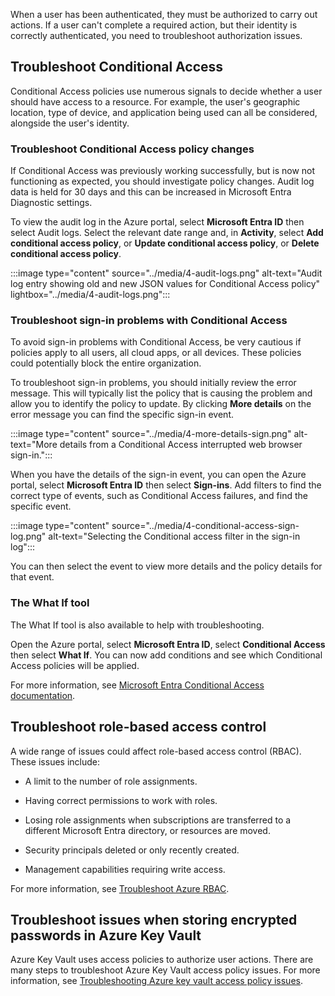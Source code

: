 When a user has been authenticated, they must be authorized to carry out actions. If a user can't complete a required action, but their identity is correctly authenticated, you need to troubleshoot authorization issues.

## Troubleshoot Conditional Access

Conditional Access policies use numerous signals to decide whether a user should have access to a resource. For example, the user's geographic location, type of device, and application being used can all be considered, alongside the user's identity.

### Troubleshoot Conditional Access policy changes

If Conditional Access was previously working successfully, but is now not functioning as expected, you should investigate policy changes. Audit log data is held for 30 days and this can be increased in Microsoft Entra Diagnostic settings.

To view the audit log in the Azure portal, select **Microsoft Entra ID** then select Audit logs. Select the relevant date range and, in **Activity**, select **Add conditional access policy**, or **Update conditional access policy**, or **Delete conditional access policy**.

:::image type="content" source="../media/4-audit-logs.png" alt-text="Audit log entry showing old and new JSON values for Conditional Access policy" lightbox="../media/4-audit-logs.png":::

### Troubleshoot sign-in problems with Conditional Access

To avoid sign-in problems with Conditional Access, be very cautious if policies apply to all users, all cloud apps, or all devices. These policies could potentially block the entire organization.

To troubleshoot sign-in problems, you should initially review the error message. This will typically list the policy that is causing the problem and allow you to identify the policy to update. By clicking **More details** on the error message you can find the specific sign-in event.

:::image type="content" source="../media/4-more-details-sign.png" alt-text="More details from a Conditional Access interrupted web browser sign-in.":::

When you have the details of the sign-in event, you can open the Azure portal, select **Microsoft Entra ID** then select **Sign-ins**. Add filters to find the correct type of events, such as Conditional Access failures, and find the specific event.

:::image type="content" source="../media/4-conditional-access-sign-log.png" alt-text="Selecting the Conditional access filter in the sign-in log":::

You can then select the event to view more details and the policy details for that event.

### The What If tool

The What If tool is also available to help with troubleshooting.

Open the Azure portal, select **Microsoft Entra ID**, select **Conditional Access** then select **What If**. You can now add conditions and see which Conditional Access policies will be applied.

For more information, see [Microsoft Entra Conditional Access documentation](/azure/active-directory/conditional-access/).

## Troubleshoot role-based access control

A wide range of issues could affect role-based access control (RBAC). These issues include:

- A limit to the number of role assignments.

- Having correct permissions to work with roles.

- Losing role assignments when subscriptions are transferred to a different Microsoft Entra directory, or resources are moved.

- Security principals deleted or only recently created.

- Management capabilities requiring write access.

For more information, see [Troubleshoot Azure RBAC](/azure/role-based-access-control/troubleshooting).

## Troubleshoot issues when storing encrypted passwords in Azure Key Vault

Azure Key Vault uses access policies to authorize user actions. There are many steps to troubleshoot Azure Key Vault access policy issues. For more information, see [Troubleshooting Azure key vault access policy issues](/azure/key-vault/general/troubleshooting-access-issues).
